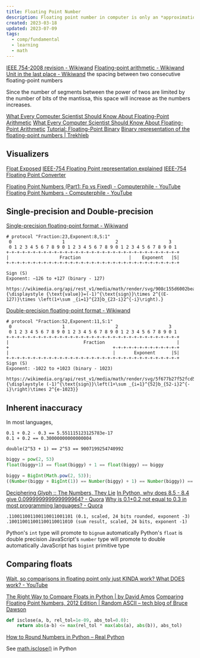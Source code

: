 ```yaml
---
title: Floating Point Number
description: Floating point number in computer is only an *approximation* of the actual value
created: 2023-03-18
updated: 2023-07-09
tags:
  - comp/fundamental
  - learning
  - math
---
```


[IEEE 754-2008 revision - Wikiwand](https://www.wikiwand.com/en/IEEE_754-2008)
[Floating-point arithmetic - Wikiwand](https://www.wikiwand.com/en/Floating-point_arithmetic)
[Unit in the last place - Wikiwand](https://www.wikiwand.com/en/Unit_in_the_last_place) the spacing between two consecutive floating-point numbers

Since the number of segments between the power of twos are limited by the number of bits of the mantissa, this space will increase as the numbers increases.

[What Every Computer Scientist Should Know About Floating-Point Arithmetic](https://docs.oracle.com/cd/E19957-01/806-3568/ncg_goldberg.html)
[What Every Computer Scientist Should Know About Floating-Point Arithmetic](http://perso.ens-lyon.fr/jean-michel.muller/goldberg.pdf)
[Tutorial: Floating-Point Binary](http://cstl-csm.semo.edu/xzhang/Class%20Folder/CS280/Workbook_HTML/FLOATING_tut.htm)
[Binary representation of the floating-point numbers | Trekhleb](https://trekhleb.dev/blog/2021/binary-floating-point/)

## Visualizers

[Float Exposed](https://float.exposed/0x00000000)
[IEEE-754 Floating Point representation explained](https://bartaz.github.io/ieee754-visualization/)
[IEEE-754 Floating Point Converter](https://h-schmidt.net/FloatConverter/IEEE754.html)

[Floating Point Numbers (Part1: Fp vs Fixed) - Computerphile - YouTube](https://www.youtube.com/watch?v=f4ekifyijIg)
[Floating Point Numbers - Computerphile - YouTube](https://www.youtube.com/watch?v=PZRI1IfStY0)

## Single-precision and Double-precision

[Single-precision floating-point format - Wikiwand](https://www.wikiwand.com/en/Single-precision_floating-point_format)

```
# protocol "Fraction:23,Exponent:8,S:1"
 0                   1                   2                   3
 0 1 2 3 4 5 6 7 8 9 0 1 2 3 4 5 6 7 8 9 0 1 2 3 4 5 6 7 8 9 0 1
+-+-+-+-+-+-+-+-+-+-+-+-+-+-+-+-+-+-+-+-+-+-+-+-+-+-+-+-+-+-+-+-+
|                   Fraction                  |    Exponent   |S|
+-+-+-+-+-+-+-+-+-+-+-+-+-+-+-+-+-+-+-+-+-+-+-+-+-+-+-+-+-+-+-+-+

Sign (S)
Exponent: −126 to +127 (binary - 127)

https://wikimedia.org/api/rest_v1/media/math/render/svg/908c155d6002beadf2df5a7c05e954ec2373ca16
{\displaystyle {\text{value}}=(-1)^{\text{sign}}\times 2^{(E-127)}\times \left(1+\sum _{i=1}^{23}b_{23-i}2^{-i}\right).}
```

[Double-precision floating-point format - Wikiwand](https://www.wikiwand.com/en/Double-precision_floating-point_format)

```
# protocol "Fraction:52,Exponent:11,S:1"
 0                   1                   2                   3
 0 1 2 3 4 5 6 7 8 9 0 1 2 3 4 5 6 7 8 9 0 1 2 3 4 5 6 7 8 9 0 1
+-+-+-+-+-+-+-+-+-+-+-+-+-+-+-+-+-+-+-+-+-+-+-+-+-+-+-+-+-+-+-+-+
|                            Fraction                           |
+                                       +-+-+-+-+-+-+-+-+-+-+-+-+
|                                       |       Exponent      |S|
+-+-+-+-+-+-+-+-+-+-+-+-+-+-+-+-+-+-+-+-+-+-+-+-+-+-+-+-+-+-+-+-+
Sign (S)
Exponent: -1022 to +1023 (binary - 1023)

https://wikimedia.org/api/rest_v1/media/math/render/svg/5f677b27f52fcd521355049a560d53b5c01800e1
{\displaystyle (-1)^{\text{sign}}\left(1+\sum _{i=1}^{52}b_{52-i}2^{-i}\right)\times 2^{e-1023}}
```

## Inherent inaccuracy

In most languages,

```
0.1 + 0.2 - 0.3 == 5.551115123125783e-17
0.1 + 0.2 == 0.30000000000000004

double(2^53 + 1) == 2^53 == 9007199254740992
```

```python
biggy = pow(2, 53)
float(biggy+1) == float(biggy) + 1 == float(biggy) == biggy
```

```js
biggy = BigInt(Math.pow(2, 53));
((Number(biggy + BigInt(1)) == Number(biggy) + 1) == Number(biggy)) == biggy;
```

[Deciphering Glyph :: The Numbers, They Lie](https://blog.glyph.im/2019/10/the-numbers-they-lie.html)
[In Python, why does 8.5 - 8.4 give 0.099999999999999964? - Quora](https://www.quora.com/In-Python-why-does-8-5-8-4-give-0-099999999999999964)
[Why is 0.1+0.2 not equal to 0.3 in most programming languages? - Quora](https://www.quora.com/Why-is-0-1+0-2-not-equal-to-0-3-in-most-programming-languages)

```
.110011001100110011001101 (0.1, scaled, 24 bits rounded, exponent -3)
.100110011001100110011010 (sum result, scaled, 24 bits, exponent -1)
```

Python's `int` type will promote to `bignum` automatically
Python's `float` is double precision
JavaScript's `number` type will promote to double automatically
JavaScript has `bigint` primitive type

## Comparing floats

[Wait, so comparisons in floating point only just KINDA work? What DOES work? - YouTube](https://www.youtube.com/watch?v=Oo89kOv9pVk)

[The Right Way to Compare Floats in Python | by David Amos](https://davidamos.dev/the-right-way-to-compare-floats-in-python/)
[Comparing Floating Point Numbers, 2012 Edition | Random ASCII – tech blog of Bruce Dawson](https://randomascii.wordpress.com/2012/02/25/comparing-floating-point-numbers-2012-edition/)

```python
def isclose(a, b, rel_tol=1e-09, abs_tol=0.0):
    return abs(a-b) <= max(rel_tol * max(abs(a), abs(b)), abs_tol)
```

[How to Round Numbers in Python – Real Python](https://realpython.com/python-rounding/)

See [math.isclose()](https://docs.python.org/3/library/math.html#math.isclose) in Python
